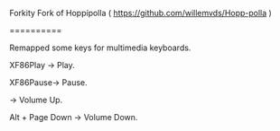 Forkity Fork of Hoppípolla
( https://github.com/willemvds/Hopp-polla )

==========

Remapped some keys for multimedia keyboards.

XF86Play -> Play.

XF86Pause-> Pause.

-> Volume Up.

Alt + Page Down -> Volume Down.



